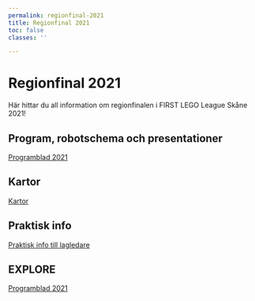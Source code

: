 ```yaml
---
permalink: regionfinal-2021
title: Regionfinal 2021
toc: false
classes: ''

---
```

# Regionfinal 2021

Här hittar du all information om regionfinalen i FIRST LEGO League Skåne 2021!

## Program, robotschema och presentationer

[Programblad 2021](https://docs.google.com/presentation/d/1fNJi_DD2LwlbJaNChy7Idb8xyxXws9uQjtnK1Ttv7qQ/edit?usp=sharing "Programblad 2021")

## Kartor

[Kartor](https://drive.google.com/drive/folders/1fDceXgyq3RckE9Tzg2iKKL3_GnmisIlI?usp=sharing "Kartor")

## Praktisk info

[Praktisk info till lagledare](https://docs.google.com/document/d/1-7oV6ZdhsQo4I1IG6eH8eWvFdzDjfRkFELlLlhLuVfo/edit#heading=h.jvgulub0dte "Praktisk info till lagledare")

## EXPLORE

[Programblad 2021](https://docs.google.com/presentation/d/1fNJi_DD2LwlbJaNChy7Idb8xyxXws9uQjtnK1Ttv7qQ/edit?usp=sharing "Programblad 2021")
